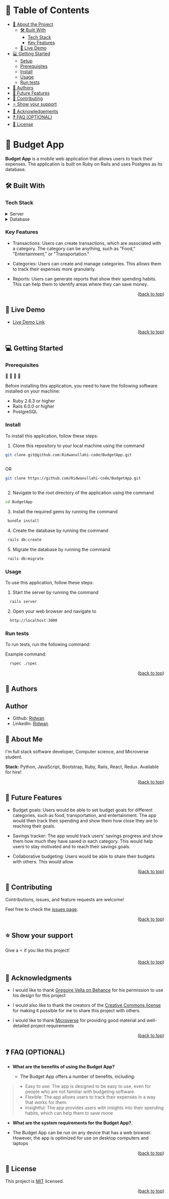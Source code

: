 
# 📗 Table of Contents

- [📖 About the Project](#about-project)
  - [🛠 Built With](#built-with)
    - [Tech Stack](#tech-stack)
    - [Key Features](#key-features)
  - [🚀 Live Demo](#live-demo)
- [💻 Getting Started](#getting-started)
  - [Setup](#setup)
  - [Prerequisites](#prerequisites)
  - [Install](#install)
  - [Usage](#usage)
  - [Run tests](#run-tests)
- [👥 Authors](#authors)
- [🔭 Future Features](#future-features)
- [🤝 Contributing](#contributing)
- [⭐️ Show your support](#support)
- [🙏 Acknowledgements](#acknowledgements)
- [❓ FAQ (OPTIONAL)](#faq)
- [📝 License](#license)

# 📖 Budget App <a name="about-project"></a>

**Budget App** is a mobile web application that allows users to track their expenses. The application is built on Ruby on Rails and uses Postgres as its database.

## 🛠 Built With <a name="built-with"></a>

### Tech Stack <a name="tech-stack"></a>

<details>
  <summary>Server</summary>
  <ul>
    <li><a href="https://expressjs.com/">Ruby</a></li>
  </ul>
</details>

<details>
<summary>Database</summary>
  <ul>
    <li><a href="https://www.postgresql.org/">PostgreSQL</a></li>
  </ul>
</details>

<!-- Features -->

### Key Features <a name="key-features"></a>


- Transactions: Users can create transactions, which are associated with a category. The category can be anything, such as "Food," "Entertainment," or "Transportation."

- Categories: Users can create and manage categories. This allows them to track their expenses more granularly.

- Reports: Users can generate reports that show their spending habits. This can help them to identify areas where they can save money.

<p align="right">(<a href="#readme-top">back to top</a>)</p>

<!-- LIVE DEMO -->

## 🚀 Live Demo <a name="live-demo"></a>

- [Live Demo Link](https://budget-s2j6.onrender.com/)

<p align="right">(<a href="#readme-top">back to top</a>)</p>


## 💻 Getting Started <a name="getting-started"></a>

### Prerequisites
📘 📗 📕 📙

Before installing this application, you need to have the following software installed on your machine:

- Ruby 2.6.3 or higher
- Rails 6.0.0 or higher
- PostgreSQL


### Install

To install this application, follow these steps:

1. Clone this repository to your local machine using the command

```sh
git clone git@github.com:Ridwanullahi-code/BudgetApp.git
  
```
OR

```sh
git clone https://github.com/Ridwanullahi-code/BudgetApp.git
  
```
2.  Navigate to the root directory of the application using the command 

```sh
cd BudgetApp
```
3.  Install the required gems by running the command 

```sh
 bundle install
```
4.  Create the database by running the command 

```sh
 rails db:create
```

5.  Migrate the database by running the command 

```sh
 rails db:migrate
```

### Usage

To use this application, follow these steps:

1. Start the server by running the command 
```sh
  rails server 
```
2. Open your web browser and navigate to
```sh
  http://localhost:3000
```

### Run tests

To run tests, run the following command:


Example command:

```sh
  rspec ./spec
```

<p align="right">(<a href="#readme-top">back to top</a>)</p>

<!-- AUTHORS -->

## 👥 Authors <a name="authors"></a>

## **Author**

- Github: [Ridwan](https://github.com/Ridwanullahi-code)
- LinkedIn: [Ridwan](https://www.linkedin.com/in/ajayi-ridwan/)

## 🚀 **About Me**

I'm full stack software developer, Computer science, and Microverse student.

**Stack:** Python, JavaScript, Bootstrap, Ruby, Rails, React, Redux. Available for hire!

<p align="right">(<a href="#readme-top">back to top</a>)</p>

<!-- FUTURE FEATURES -->

## 🔭 Future Features <a name="future-features"></a>

- Budget goals: Users would be able to set budget goals for different categories, such as food, transportation, and 
entertainment. The app would then track their spending and show them how close they are to reaching their goals.

- Savings tracker: The app would track users' savings progress and show them how much they have saved in each category. This would help users to stay motivated and to reach their savings goals.

- Collaborative budgeting: Users would be able to share their budgets with others. This would allow

<p align="right">(<a href="#readme-top">back to top</a>)</p>

<!-- CONTRIBUTING -->

## 🤝 Contributing <a name="contributing"></a>

Contributions, issues, and feature requests are welcome!

Feel free to check the [issues page](https://github.com/Ridwanullahi-code/BudgetApp/issues).

<p align="right">(<a href="#readme-top">back to top</a>)</p>

<!-- SUPPORT -->

## ⭐️ Show your support <a name="support"></a>

Give a ⭐️ if you like this project!

<p align="right">(<a href="#readme-top">back to top</a>)</p>


## 🙏 Acknowledgments <a name="acknowledgements"></a>

- I would like to thank [Gregoire Vella on Behance](https://www.behance.net/gregoirevella) for his permission to use his design for this project

- I would also like to thank the creators of the [Creative Commons license](https://creativecommons.org/licenses/by-nc/4.0/) for making it possible for me to share this project with others.

- I would like to thank [Microverse](https://www.microverse.org/) for providing good material and well-detailed project requirements

<p align="right">(<a href="#readme-top">back to top</a>)</p>

<!-- FAQ (optional) -->

## ❓ FAQ (OPTIONAL) <a name="faq"></a>


- **What are the benefits of using the Budget App?**

  - The Budget App offers a number of benefits, including:

>-  Easy to use: The app is designed to be easy to use, even for people who are not familiar with budgeting software.
>- Flexible: The app allows users to track their expenses in a way that works for them.
>-  Insightful: The app provides users with insights into their spending habits, which can help them to save mone

- **What are the system requirements for the Budget App?.**

- The Budget App can be run on any device that has a web browser. However, the app is optimized for use on desktop computers and laptops

<p align="right">(<a href="#readme-top">back to top</a>)</p>

<!-- LICENSE -->

## 📝 License <a name="license"></a>

This project is [MIT](./LICENSE) licensed.

<p align="right">(<a href="#readme-top">back to top</a>)</p>
